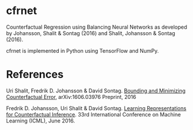 # cfrnet
Counterfactual Regression using Balancing Neural Networks as developed by Johansson, Shalit & Sontag (2016) and Shalit, Johansson & Sontag (2016).

cfrnet is implemented in Python using TensorFlow and NumPy.


# References
Uri Shalit, Fredrik D. Johansson & David Sontag. [Bounding and Minimizing Counterfactual Error](https://arxiv.org/abs/1606.03976), arXiv:1606.03976 Preprint, 2016

Fredrik D. Johansson, Uri Shalit &  David Sontag. [Learning Representations for Counterfactual Inference](http://jmlr.org/proceedings/papers/v48/johansson16.pdf). 33rd International Conference on Machine Learning (ICML), June 2016.


